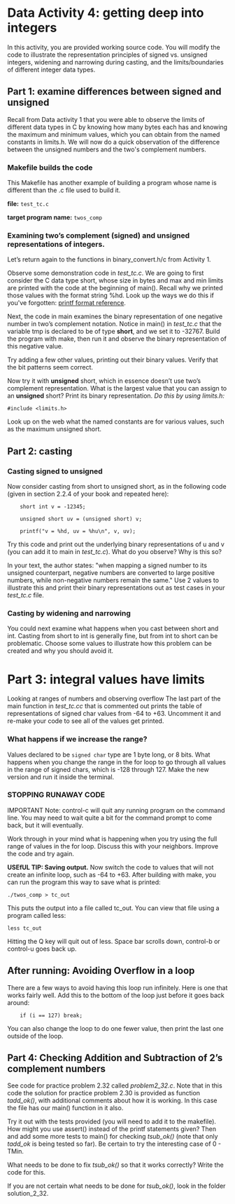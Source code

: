 # Data Activity 4: getting deep into integers

In this activity, you are provided working source code. You will modify the code to illustrate the representation principles of signed vs. unsigned integers, widening and narrowing during casting, and the limits/boundaries of different integer data types.

## Part 1: examine differences between signed and unsigned

Recall from Data activity 1 that you were able to observe the limits of different data types in C by knowing how many bytes each has and knowing the maximum and minimum values, which you can obtain from the named constants in limits.h. We will now do a quick observation of the difference between the unsigned numbers and the two's complement numbers.

### Makefile builds the code

This Makefile has another example of building a program whose name is different than the .c file used to build it.

**file:**   `test_tc.c` 

**target program name:** `twos_comp`

### Examining two’s complement (signed) and unsigned representations of integers.

Let’s return again to the functions in binary_convert.h/c from Activity 1.  

Observe some demonstration code in *test_tc.c*.  We are going to first consider the C data type short, whose size in bytes and max and min limits are printed with the code at the beginning of main().  Recall why we printed those values with the format string %hd. Look up the ways we do this if you've forgotten: [printf format reference](http://www.cplusplus.com/reference/cstdio/printf/).

Next, the code in main examines the binary representation of one negative number in two’s complement notation. Notice in main() in *test_tc.c* that the variable tmp is declared to be of type **short**, and we set it to -32767. Build the program with make, then run it and observe the binary representation of this negative value.  

Try  adding a few other values, printing out their binary values. Verify that the bit patterns seem correct. 

Now try it with **unsigned** short, which in essence doesn’t use two’s complement representation.  What is the largest value that you can assign to an **unsigned** short?  Print its binary representation. *Do this by using limits.h:*

	#include <limits.h>

Look up on the web what the named constants are for various values, such as the maximum unsigned short.


## Part 2: casting


### Casting signed to unsigned

Now consider casting from short to unsigned short, as in the following code (given in section 2.2.4 of your book and repeated here):

```
	short int v = -12345;

	unsigned short uv = (unsigned short) v;

	printf("v = %hd, uv = %hu\n", v, uv);
```

Try this code and print out the underlying binary representations of u and v (you can add it to main in *test_tc.c*). What do you observe? Why is this so?

In your text, the author states: "when mapping a signed number to its unsigned counterpart, negative numbers are converted to large positive numbers, while non-negative numbers remain the same." Use 2 values to illustrate this and print their binary representations out as test cases in your *test_tc.c* file.

### Casting by widening and narrowing

You could next examine what happens when you cast between short and int. Casting from short to int is generally fine, but from int to short can be problematic.  Choose some values to illustrate how this problem can be created
and why you should avoid it.


# Part 3: integral values have limits

Looking at ranges of numbers and observing overflow The last part of the main function in *test_tc.cc* that is commented out prints the table of representations of signed char values from -64 to +63. Uncomment it and re-make your code to see all of the values get printed.  


### What happens if we increase the range?

Values declared to be `signed char` type are 1 byte long, or 8 bits.  What happens when you change the range in the for loop to go through all values in the range of signed chars, which is -128  through 127.  Make the new version and run it inside the terminal. 

### STOPPING RUNAWAY CODE
IMPORTANT Note: control-c will quit any running program on the command line. You may need to wait quite a bit for the command prompt to come back, but it will eventually.

Work through in your mind what is happening when you try using the full range of values in the for loop. Discuss this with your neighbors. Improve the code and try again. 

**USEfUL TIP: Saving output.** Now switch the code to values that will not create an infinite loop, such as -64 to +63. After building with make, you can run the program this way to save what is printed:

	./twos_comp > tc_out

This puts the output into a file called tc_out. You can view that file using a program called less:

	less tc_out

Hitting the Q key will quit out of less. Space bar scrolls down, control-b or control-u goes back up.

## After running: Avoiding Overflow in a loop

There are a few ways to avoid having this loop run infinitely. Here is one that works fairly well. Add this to the bottom of the loop just before it goes back around:

```
    if (i == 127) break;
```

You can also change the loop to do one fewer value, then print the last one outside of the loop.


## Part 4: Checking Addition and Subtraction of 2’s complement numbers

See code for practice problem 2.32 called *problem2_32.c*.  Note that in this code the solution for practice problem 2.30 is provided as function *tadd_ok()*, with additional comments about how it is working. In this case the file has our main() function in it also.

Try it out with the tests provided (you will need to add it to the makefile). How might you use  assert() instead of the printf statements given? Then and add some more tests to main() for checking *tsub_ok()*  (note that only *tadd_ok* is being tested so far).  Be certain to try the interesting case of 0 - TMin.

What needs to be done to fix *tsub_ok()* so that it works correctly?  Write the code for this.

If you are not certain what needs to be done for *tsub_ok()*, look in the folder solution_2_32.

